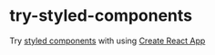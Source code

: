 # try-styled-components
Try [styled components](https://github.com/styled-components/styled-components) with using [Create React App](https://github.com/facebook/create-react-app)
